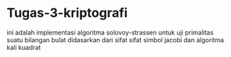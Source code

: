 # Tugas-3-kriptografi
ini adalah implementasi algoritma solovoy-strassen untuk uji primalitas suatu bilangan bulat
didasarkan dari sifat sifat simbol jacobi dan algoritma kali kuadrat
